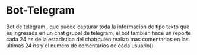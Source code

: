 # Bot-Telegram
Bot de telegram , que puede capturar toda la informacion de tipo texto que es ingresada en un chat grupal de telegram, el bot  tambien hace un reporte cada 24 hs de la estadistica del chat(quien realizo mas comentarios  en las ultimas 24 hs y el numero de comentarios de cada usuario))
